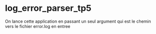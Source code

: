 # log_error_parser_tp5
On lance cette application en passant un seul argument qui est le chemin vers le fichier error.log en entree
